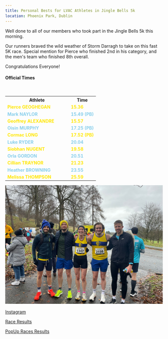 ```yaml
---
title: Personal Bests for LVAC Athletes in Jingle Bells 5k
location: Phoenix Park, Dublin
---
```


Well done to all of our members who took part in the Jingle Bells 5k this morning.

Our runners braved the wild weather of Storm Darragh to take on this fast 5K race.
Special mention for Pierce who finished 2nd in his category, and the men's team who finished 8th overall.

Congratulations Everyone!

<h4>Official Times</h4><br>
<!-- 
Pierce GEOGHEGAN 15.36<br>
Mark NAYLOR 15.49 PB<br>
Geoffrey ALEXANDRE 15.57<br>
Oisin MURPHY 17.25 PB<br>
Cormac LONG 17.52 PB<br>
Luke RYDER 20.04<br>
Siobhan NUGENT 19.58<br>
Orla GORDON 20.51<br>
Cillian TRAYNOR 21.23<br>
Heather BROWNING 23.55<br>
Melissa THOMPSON 25.59<br>
-->

<html>
<head>
  <style>
    .table {
      width: 100%;
      border-collapse: collapse; 
    }

    .table td {
      border: 1px solid #ddd; 
      padding: 8px; 
      text-align: left; 
    }

    .table td:first-child { /* Target the first column (name) */
      width: 70%; 
    }

    .table td:last-child {  /* Target the last column (time) */
      width: 30%; 
    }

    .yellow-text {
      color: #FFE600; 
    }

    .skyblue-text {
      color: skyblue;
    }
  </style>
</head>
<body>

<table class="table">
  <tr>
    <th>Athlete</th> 
    <th>Time</th> 
  </tr>
  <tr>
    <td class="yellow-text"><strong>Pierce GEOGHEGAN</strong></td>
    <td class="yellow-text"><strong>15.36</strong></td>
  </tr>
  <tr>
    <td class="skyblue-text"><strong>Mark NAYLOR</strong></td>
    <td class="skyblue-text"><strong>15.49 (PB)</strong></td> 
  </tr>
    <td class="yellow-text"><strong>Geoffrey ALEXANDRE</strong></td>
    <td class="yellow-text"><strong>15.57</strong></td>
  </tr>
  <tr>
    <td class="skyblue-text"><strong>Oisin MURPHY</strong></td>
    <td class="skyblue-text"><strong>17.25 (PB)</strong></td> 
  </tr>
  <tr>
    <td class="yellow-text"><strong>Cormac LONG</strong></td>
    <td class="yellow-text"><strong>17.52 (PB)</strong></td>
  </tr>
  <tr>
    <td class="skyblue-text"><strong>Luke RYDER</strong></td>
    <td class="skyblue-text"><strong>20.04</strong></td> 
  </tr>
  <tr>
    <td class="yellow-text"><strong>Siobhan NUGENT</strong></td>
    <td class="yellow-text"><strong>19.58</strong></td> 
  </tr>
  <tr>
    <td class="skyblue-text"><strong>Orla GORDON</strong></td>
    <td class="skyblue-text"><strong>20.51</strong></td> 
  </tr>
  <tr>
    <td class="yellow-text"><strong>Cillian TRAYNOR</strong></td>
    <td class="yellow-text"><strong>21.23</strong></td> 
  </tr>
  <tr>
    <td class="skyblue-text"><strong>Heather BROWNING</strong></td>
    <td class="skyblue-text"><strong>23.55</strong></td> 
  </tr>
  <tr>
    <td class="yellow-text"><strong>Melissa THOMPSON</strong></td>
    <td class="yellow-text"><strong>25.59</strong></td> 
  </tr>
</table>

<img src="/assets/images/races/2024/2024-12-07_jingle_bells.jpg" class="img-fluid" alt="LVAC Team">

<a href="https://www.instagram.com/p/DDSaqb2OezB/?img_index=1" target="_blank" rel="noopener noreferrer">Instagram</a>

<a href="/races/2024-12-07-Jingle-Bells-5k/" target="_blank" rel="noopener noreferrer">Race Results</a>

<a href="https://www.popupraces.ie/race/jingle-bells-5k-and-family-fun-run-2024/" target="_blank" rel="noopener noreferrer">PopUp Races Results</a>


